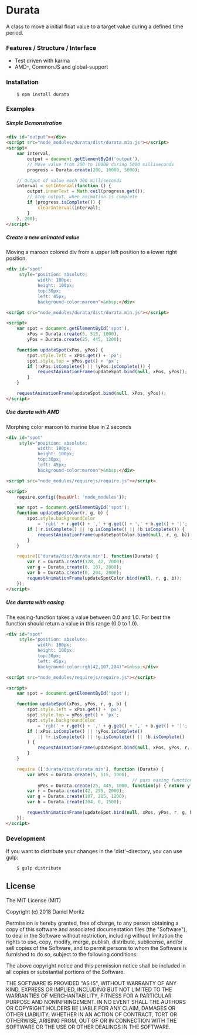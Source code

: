 # Durata

A class to move a initial float value to a target value during a defined time period.

### Features / Structure / Interface
* Test driven with karma
* AMD-, CommonJS and global-support 

### Installation

```shell
    $ npm install durata
```

### Examples

##### Simple Demonstration

```html
<div id="output"></div>
<script src="node_modules/durata/dist/durata.min.js"></script>
<script>
    var interval,
        output = document.getElementById('output'),
        // Move value from 200 to 10000 during 5000 milliseconds
        progress = Durata.create(200, 10000, 5000);

    // Output of value each 200 milliseconds
    interval = setInterval(function () {
        output.innerText = Math.ceil(progress.get());
        // Stop output, when animation is complete
        if (progress.isComplete()) {
            clearInterval(interval);
        }
    }, 200);
</script>
```

##### Create a new animated value

Moving a maroon colored div from a upper left position to a lower right position.

```html
<div id="spot"
     style="position: absolute;
            width: 100px;
            height: 100px;
            top:30px;
            left: 45px;
            background-color:maroon">&nbsp;</div>

<script src="node_modules/durata/dist/durata.min.js"></script>

<script>
    var spot = document.getElementById('spot'),
        xPos = Durata.create(5, 515, 1000),
        yPos = Durata.create(25, 445, 1200);

    function updateSpot(xPos, yPos) {
        spot.style.left = xPos.get() + 'px';
        spot.style.top = yPos.get() + 'px';
        if (!xPos.isComplete() || !yPos.isComplete()) {
            requestAnimationFrame(updateSpot.bind(null, xPos, yPos));
        }
    }

    requestAnimationFrame(updateSpot.bind(null, xPos, yPos));
</script>
```

##### Use durata with AMD

Morphing color maroon to marine blue in 2 seconds

```html
<div id="spot"
     style="position: absolute;
            width: 100px;
            height: 100px;
            top:30px;
            left: 45px;
            background-color:maroon">&nbsp;</div>

<script src="node_modules/requirejs/require.js"></script>

<script>
    require.config({baseUrl: 'node_modules'});

    var spot = document.getElementById('spot');
    function updateSpotColor(r, g, b) {
        spot.style.backgroundColor
            = 'rgb(' + r.get() + ',' + g.get() + ',' + b.get() + ')';
        if (!r.isComplete() || !g.isComplete() || !b.isComplete()) {
            requestAnimationFrame(updateSpotColor.bind(null, r, g, b));
        }
    }

    require(['durata/dist/durata.min'], function(Durata) {
        var r = Durata.create(128, 42, 2000);
        var g = Durata.create(0, 107, 2000);
        var b = Durata.create(0, 204, 2000);
        requestAnimationFrame(updateSpotColor.bind(null, r, g, b));
    });
</script>
```

##### Use durata with easing

The easing-function takes a value between 0.0 and 1.0.
For best the function should return a value in this range (0.0 to 1.0).

```html
<div id="spot"
     style="position: absolute;
            width: 100px;
            height: 100px;
            top:30px;
            left: 45px;
            background-color:rgb(42,107,204)">&nbsp;</div>

<script src="node_modules/requirejs/require.js"></script>

<script>
    var spot = document.getElementById('spot');

    function updateSpot(xPos, yPos, r, g, b) {
        spot.style.left = xPos.get() + 'px';
        spot.style.top = yPos.get() + 'px';
        spot.style.backgroundColor
            = 'rgb(' + r.get() + ',' + g.get() + ',' + b.get() + ')';
        if (!xPos.isComplete() || !yPos.isComplete()
            || !r.isComplete() || !g.isComplete() || !b.isComplete()
        ) {
            requestAnimationFrame(updateSpot.bind(null, xPos, yPos, r, g, b));
        }
    }

    require (['durata/dist/durata.min'], function (Durata) {
        var xPos = Durata.create(5, 515, 1000),
                                                // pass easing function
            yPos = Durata.create(25, 445, 1000, function(y) { return y*y*y; });
        var r = Durata.create(42, 255, 2000);
        var g = Durata.create(107, 215, 1200);
        var b = Durata.create(204, 0, 1500);

        requestAnimationFrame(updateSpot.bind(null, xPos, yPos, r, g, b));
    });
</script>
```

### Development

If you want to distribute your changes in the 'dist'-directory, you can use gulp:

```shell
    $ gulp distribute
```

## License

The MIT License (MIT)

Copyright (c) 2018 Daniel Moritz

Permission is hereby granted, free of charge, to any person obtaining a copy of
this software and associated documentation files (the "Software"), to deal in
the Software without restriction, including without limitation the rights to
use, copy, modify, merge, publish, distribute, sublicense, and/or sell copies of
the Software, and to permit persons to whom the Software is furnished to do so,
subject to the following conditions:

The above copyright notice and this permission notice shall be included in all
copies or substantial portions of the Software.

THE SOFTWARE IS PROVIDED "AS IS", WITHOUT WARRANTY OF ANY KIND, EXPRESS OR
IMPLIED, INCLUDING BUT NOT LIMITED TO THE WARRANTIES OF MERCHANTABILITY, FITNESS
FOR A PARTICULAR PURPOSE AND NONINFRINGEMENT. IN NO EVENT SHALL THE AUTHORS OR
COPYRIGHT HOLDERS BE LIABLE FOR ANY CLAIM, DAMAGES OR OTHER LIABILITY, WHETHER
IN AN ACTION OF CONTRACT, TORT OR OTHERWISE, ARISING FROM, OUT OF OR IN
CONNECTION WITH THE SOFTWARE OR THE USE OR OTHER DEALINGS IN THE SOFTWARE.